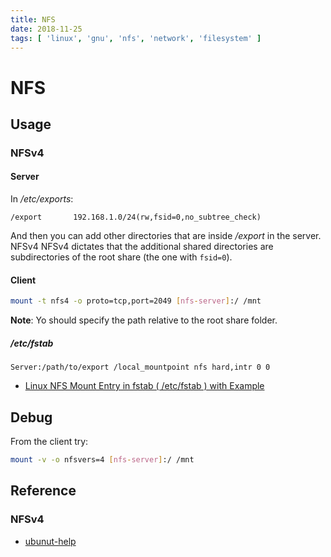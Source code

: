 ```yaml
---
title: NFS
date: 2018-11-25
tags: [ 'linux', 'gnu', 'nfs', 'network', 'filesystem' ]
---
```


# NFS

## Usage

### NFSv4

#### Server

In */etc/exports*:

```
/export       192.168.1.0/24(rw,fsid=0,no_subtree_check)
```

And then you can add other directories that are inside */export* in the server.
NFSv4 NFSv4 dictates that the additional shared directories are subdirectories
of the root share (the one with `fsid=0`).

#### Client

```bash
mount -t nfs4 -o proto=tcp,port=2049 [nfs-server]:/ /mnt
```

**Note**: Yo should specify the path relative to the root share folder.

##### /etc/fstab

```
Server:/path/to/export /local_mountpoint nfs hard,intr 0 0
```

* [Linux NFS Mount Entry in fstab ( /etc/fstab ) with Example](https://linoxide.com/file-system/example-linux-nfs-mount-entry-in-fstab-etcfstab/)

## Debug

From the client try:

```bash
mount -v -o nfsvers=4 [nfs-server]:/ /mnt
```

## Reference

### NFSv4

* [ubunut-help](https://help.ubuntu.com/community/NFSv4Howto)
